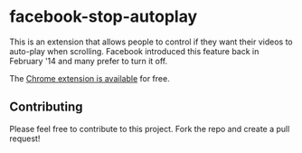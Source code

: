facebook-stop-autoplay
======================
This is an extension that allows people to control if they want their videos to auto-play when scrolling. Facebook introduced this feature back in February '14 and many prefer to turn it off.

The [Chrome extension is available](https://chrome.google.com/webstore/detail/mbelfagicfcmhndmbecodgmfkghpbmdi) for free.

Contributing
------------
Please feel free to contribute to this project. Fork the repo and create a pull request!
